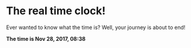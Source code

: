 # The real time clock!

Ever wanted to know what the time is? Well, your journey is about to end!

**The time is Nov 28, 2017, 08:38**